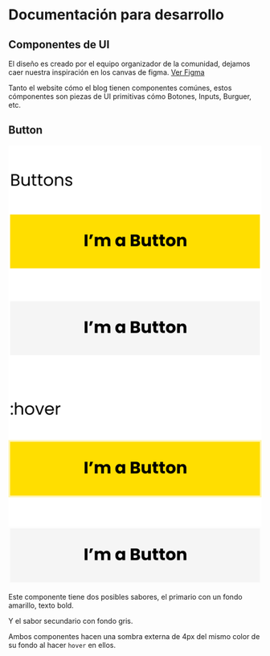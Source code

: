 # Documentación para desarrollo

## Componentes de UI

El diseño es creado por el equipo organizador de la comunidad, dejamos caer nuestra inspiración en los canvas de figma. [Ver Figma](https://www.figma.com/file/0OwX2E9ex58fR1m0zEqRIR/NodeSchool-SM?node-id=891%3A6)

Tanto el website cómo el blog tienen componentes comúnes, estos cómponentes son piezas de UI primitivas cómo Botones, Inputs, Burguer, etc.

## Button

![Cargando...](./assets/Button.svg)

Este componente tiene dos posibles sabores, el primario con un fondo amarillo, texto bold.

Y el sabor secundario con fondo gris.

Ambos componentes hacen una sombra externa de 4px del mismo color de su fondo al hacer `hover` en ellos.